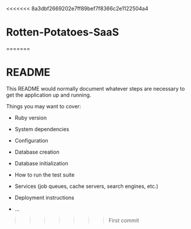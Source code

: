 <<<<<<< 8a3dbf2669202e7ff89bef7f8366c2e1122504a4
# Rotten-Potatoes-SaaS
=======
# README

This README would normally document whatever steps are necessary to get the
application up and running.

Things you may want to cover:

* Ruby version

* System dependencies

* Configuration

* Database creation

* Database initialization

* How to run the test suite

* Services (job queues, cache servers, search engines, etc.)

* Deployment instructions

* ...
>>>>>>> First commit
